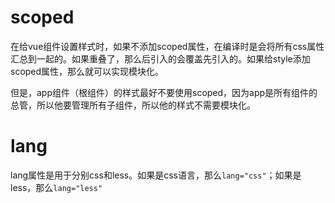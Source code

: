 # scoped

在给vue组件设置样式时，如果不添加scoped属性，在编译时是会将所有css属性汇总到一起的。如果重叠了，那么后引入的会覆盖先引入的。如果给style添加scoped属性，那么就可以实现模块化。

但是，app组件（根组件）的样式最好不要使用scoped，因为app是所有组件的总管，所以他要管理所有子组件，所以他的样式不需要模块化。

# lang

lang属性是用于分别css和less。如果是css语言，那么`lang="css"`；如果是less，那么`lang="less"`